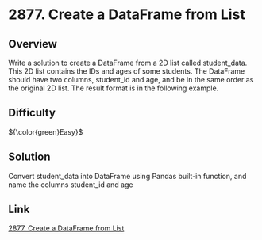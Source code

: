 # 2877. Create a DataFrame from List
## Overview
Write a solution to create a DataFrame from a 2D list called student_data. This 2D list contains the IDs and ages of some students.
The DataFrame should have two columns, student_id and age, and be in the same order as the original 2D list.
The result format is in the following example.

## Difficulty 
${\color{green}Easy}$

## Solution
Convert student_data into DataFrame using Pandas built-in function, and name the columns student_id and age

## Link
[2877. Create a DataFrame from List](https://leetcode.com/problems/create-a-dataframe-from-list/description/?envType=study-plan-v2&envId=introduction-to-pandas&lang=pythondata)